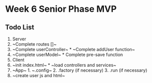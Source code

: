 # Week 6 Senior Phase MVP

## Todo List

1. Server
  1. ~Complete routes []~
  2. ~Complete userController~
    * ~Complete addUser function~
  3. ~Complete userModel~
    * Complete pre-save function
2. Client
  1. ~init index.html~
    * ~load controllers and services~
  2. ~App~
    1. ~.config~
    2. .factory (if necessary)
    3. .run (if necessary)
  3. ~create user js and html~
